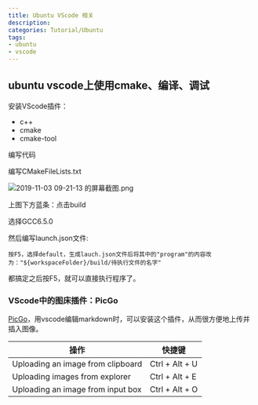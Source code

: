 ```yaml
---
title: Ubuntu VScode 相关
description:
categories: Tutorial/Ubuntu
tags: 
- ubuntu
- vscode
---
```



## ubuntu vscode上使用cmake、编译、调试
安装VScode插件：
* c++
* cmake
* cmake-tool

编写代码

编写CMakeFileLists.txt

![2019-11-03 09-21-13 的屏幕截图.png](https://i.loli.net/2019/11/03/P4DIYXcMxoHNuA6.png)

上图下方蓝条：点击build

选择GCC6.5.0

然后编写launch.json文件:　
    
    按F5，选择default，生成lauch.json文件后将其中的"program"的内容改为："${workspaceFolder}/build/待执行文件的名字"

都搞定之后按F5，就可以直接执行程序了。

### VScode中的图床插件：PicGo

[PicGo](https://marketplace.visualstudio.com/items?itemName=Spades.vs-picgo)，用vscode编辑markdown时，可以安装这个插件，从而很方便地上传并插入图像。

操作|快捷键
---|---
Uploading an image from clipboard | Ctrl + Alt + U 
Uploading images from explorer | Ctrl + Alt + E
Uploading an image from input box | Ctrl + Alt + O
